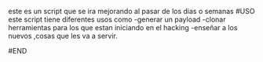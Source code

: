 este es un script que se ira mejorando al pasar de los dias o semanas 
#USO
este script tiene diferentes usos como
-generar un payload
-clonar herramientas para los que estan iniciando en el hacking
-enseñar a los nuevos ,cosas que les va a servir.

#END
